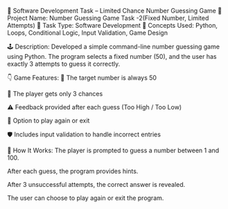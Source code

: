 🎯 Software Development Task – Limited Chance Number Guessing Game
📌 Project Name: Number Guessing Game Task -2(Fixed Number, Limited Attempts)
📁 Task Type: Software Development
🧠 Concepts Used: Python, Loops, Conditional Logic, Input Validation, Game Design

🕹️ Description:
Developed a simple command-line number guessing game using Python. The program selects a fixed number (50), and the user has exactly 3 attempts to guess it correctly.

👇 Game Features:
🎯 The target number is always 50

🔄 The player gets only 3 chances

⚠️ Feedback provided after each guess (Too High / Too Low)

🔁 Option to play again or exit

🛡️ Includes input validation to handle incorrect entries

🔧 How It Works:
The player is prompted to guess a number between 1 and 100.

After each guess, the program provides hints.

After 3 unsuccessful attempts, the correct answer is revealed.

The user can choose to play again or exit the program.


